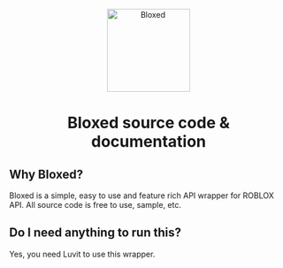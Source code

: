 <p align="center">
<a href="https://github.com/LuauProgrammer/Bloxed"><img src="https://cdn.discordapp.com/attachments/830220362326999041/876136591393976341/bloxed.png" alt="Bloxed" height="150" /></a>
</p>


<h1 align="center">Bloxed source code & documentation</a></h1>

## Why Bloxed?

Bloxed is a simple, easy to use and feature rich API wrapper for ROBLOX API. All source code is free to use, sample, etc. 

## Do I need anything to run this?

Yes, you need Luvit to use this wrapper.
